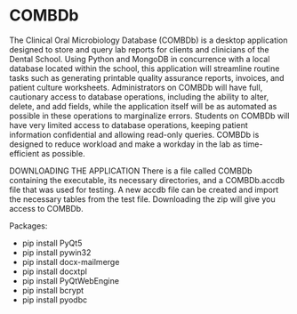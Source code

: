 # COMBDb
The Clinical Oral Microbiology Database (COMBDb) is a desktop application designed to store and query lab reports for clients and clinicians of the Dental School. Using Python and MongoDB in concurrence with a local database located within the school, this application will streamline routine tasks such as generating printable quality assurance reports, invoices, and patient culture worksheets. Administrators on COMBDb will have full, cautionary access to database operations, including the ability to alter, delete, and add fields, while the application itself will be as automated as possible in these operations to marginalize errors. Students on COMBDb will have very limited access to database operations, keeping patient information confidential and allowing read-only queries. COMBDb is designed to reduce workload and make a workday in the lab as time-efficient as possible.

DOWNLOADING THE APPLICATION
There is a file called COMBDb containing the executable, its necessary directories, and a COMBDb.accdb file that was used for testing. A new accdb file can be created and import the necessary tables from the test file. Downloading the zip will give you access to COMBDb.

Packages:
- pip install PyQt5
- pip install pywin32
- pip install docx-mailmerge
- pip install docxtpl
- pip install PyQtWebEngine
- pip install bcrypt
- pip install pyodbc
